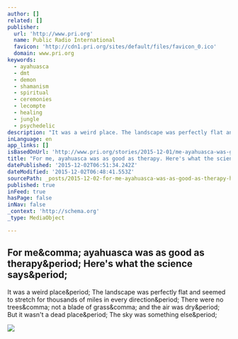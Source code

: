 ```yaml
---
author: []
related: []
publisher:
  url: 'http://www.pri.org'
  name: Public Radio International
  favicon: 'http://cdn1.pri.org/sites/default/files/favicon_0.ico'
  domain: www.pri.org
keywords:
  - ayahuasca
  - dmt
  - demon
  - shamanism
  - spiritual
  - ceremonies
  - lecompte
  - healing
  - jungle
  - psychedelic
description: "It was a weird place. The landscape was perfectly flat and seemed to stretch for thousands of miles in every direction. There were no trees, not a blade of grass, and the air was dry. But it wasn't a dead place. The sky was something else."
inLanguage: en
app_links: []
isBasedOnUrl: 'http://www.pri.org/stories/2015-12-01/me-ayahuasca-was-good-therapy-heres-what-science-says'
title: "For me, ayahuasca was as good as therapy. Here's what the science says."
datePublished: '2015-12-02T06:51:34.242Z'
dateModified: '2015-12-02T06:48:41.553Z'
sourcePath: _posts/2015-12-02-for-me-ayahuasca-was-as-good-as-therapy-heres-what-the-sc.md
published: true
inFeed: true
hasPage: false
inNav: false
_context: 'http://schema.org'
_type: MediaObject

---
```

<article style=""><h1>For me&amp;comma; ayahuasca was as good as therapy&amp;period; Here's what the science says&amp;period;</h1><p>It was a weird place&amp;period; The landscape was perfectly flat and seemed to stretch for thousands of miles in every direction&amp;period; There were no trees&amp;comma; not a blade of grass&amp;comma; and the air was dry&amp;period; But it wasn't a dead place&amp;period; The sky was something else&amp;period;</p><img src="http://cdn1.pri.org/sites/default/files/styles/open_graph/public/story/images/aya.jpg?itok=fzYLQffc" /></article>